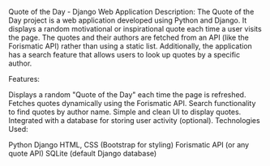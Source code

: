 Quote of the Day - Django Web Application
Description: The Quote of the Day project is a web application developed using Python and Django. It displays a random motivational or inspirational quote each time a user visits the page. The quotes and their authors are fetched from an API (like the Forismatic API) rather than using a static list. Additionally, the application has a search feature that allows users to look up quotes by a specific author.

Features:

Displays a random "Quote of the Day" each time the page is refreshed.
Fetches quotes dynamically using the Forismatic API.
Search functionality to find quotes by author name.
Simple and clean UI to display quotes.
Integrated with a database for storing user activity (optional).
Technologies Used:

Python
Django
HTML, CSS (Bootstrap for styling)
Forismatic API (or any quote API)
SQLite (default Django database)
